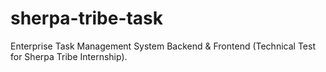 # sherpa-tribe-task
Enterprise Task Management System Backend &amp; Frontend (Technical Test for Sherpa Tribe Internship).
